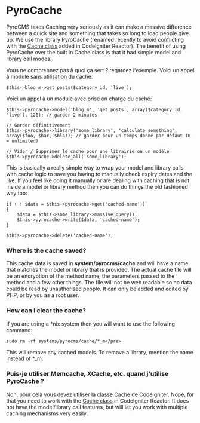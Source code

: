 # PyroCache


PyroCMS takes Caching very seriously as it can make a massive difference between a quick site and something that takes so long to load people give up. We use the library PyroCache (renamed recently to avoid conflicting with the <a href="http://codeigniter.com/user_guide/libraries/caching.html" target="_blank">Cache class</a> added in CodeIgniter Reactor). The benefit of using PyroCache over the built in Cache class is that it had simple model and library call modes.

Vous ne comprennez pas à quoi ça sert ? regardez l'exemple. Voici un appel à module sans utilisation du cache:

	$this->blog_m->get_posts($category_id, 'live');

Voici un appel à un module avec prise en charge du cache:

	$this->pyrocache->model('blog_m', 'get_posts', array($category_id, 'live'), 120); // garder 2 minutes 

	// Garder définitivement
	$this->pyrocache->library('some_library', 'calculate_something', array($foo, $bar, $bla)); // garder pour un temps donné par défaut (0 = unlimited)

	// Vider / Supprimer le cache pour une librairie ou un modèle
	$this->pyrocache->delete_all('some_library');


This is basically a really simple way to wrap your model and library calls with cache logic to save you having to manually check expiry dates and the like. If you feel like doing it manually or are dealing with caching that is not inside a model or library method then you can do things the old fashioned way too:

    if ( ! $data = $this->pyrocache->get('cached-name'))
    { 
        $data = $this->some_library->massive_query();
        $this->pyrocache->write($data, 'cached-name');
    }

    $this->pyrocache->delete('cached-name');

### Where is the cache saved?

This cache data is saved in **system/pyrocms/cache** and will have a name that matches the model or library that is provided. The actual cache file will be an encryption of the method name, the parameters passed to the method and a few other things. The file will not be web readable so no data could be read by unauthorised people. It can only be added and edited by PHP, or by you as a root user.</p>

### How can I clear the cache?</h4>

If you are using a *nix system then you will want to use the following command:</p>
	
	sudo rm -rf systems/pyrocms/cache/*_m</pre>

This will remove any cached models. To remove a library, mention the name instead of *_m.</p>

### Puis-je utiliser Memcache, XCache, etc. quand j'utilise PyroCache ?

Non, pour cela vous devez utiliser la <a href="http://codeigniter.com/user_guide/libraries/caching.html" target="_blank">classe Cache</a> de CodeIgniter.
Nope, for that you need to work with the <a href="http://codeigniter.com/user_guide/libraries/caching.html" target="_blank">Cache class</a> in CodeIgniter Reactor. It does not have the model/library call features, but will let you work with multiple caching mechanisms very easily.